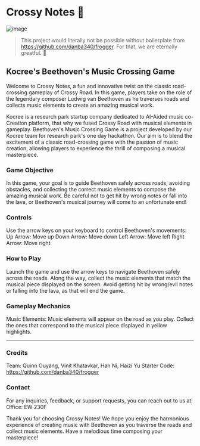 # Crossy Notes 🎹

![image](https://github.com/quinnouyang/CrossyNotes/assets/90884224/e40ef589-00e2-49a1-a839-d47fcfe04a74)

> This project would literally not be possible without boilerplate from https://github.com/danba340/frogger. For that, we are eternally greatful. 💜

## Kocree's Beethoven's Music Crossing Game

Welcome to Crossy Notes, a fun and innovative twist on the classic road-crossing gameplay of Crossy Road. In this game, players take on the role of the legendary composer Ludwig van Beethoven as he traverses roads and collects music elements to create an amazing musical work.

Kocree is a research park startup company dedicated to AI-Aided music co-Creation platform, that why we fused Crossy Road with musical elements in gameplay. Beethoven's Music Crossing Game is a project developed by our Kocree team for research park's one day hackathon. Our aim is to blend the excitement of a classic road-crossing game with the passion of music creation, allowing players to experience the thrill of composing a musical masterpiece.

### Game Objective
In this game, your goal is to guide Beethoven safely across roads, avoiding obstacles, and collecting the correct music elements to compose the amazing musical work. Be careful not to get hit by wrong notes or fall into the lava, or Beethoven's musical journey will come to an unfortunate end!

### Controls
Use the arrow keys on your keyboard to control Beethoven's movements:
Up Arrow: Move up
Down Arrow: Move down
Left Arrow: Move left
Right Arrow: Move right

### How to Play
Launch the game and use the arrow keys to navigate Beethoven safely across the roads.
Along the way, collect the music elements that match the musical piece displayed on the screen.
Avoid getting hit by wrong/evil notes or falling into the lava, as that will end the game.

### Gameplay Mechanics
Music Elements: Music elements will appear on the road as you play. Collect the ones that correspond to the musical piece displayed in yellow highlights.

---

### Credits
Team: Quinn Ouyang, Vinit Khatavkar, Han Ni, Haizi Yu
Starter Code: https://github.com/danba340/frogger

### Contact
For any inquiries, feedback, or support requests, you can reach out to us at:
Office: EW 230F

Thank you for choosing Crossy Notes! We hope you enjoy the harmonious experience of creating music with Beethoven as you traverse the roads and collect music elements. Have a melodious time composing your masterpiece!
